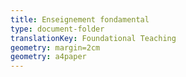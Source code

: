 ```yaml
---
title: Enseignement fondamental
type: document-folder
translationKey: Foundational Teaching
geometry: margin=2cm
geometry: a4paper
---
```

